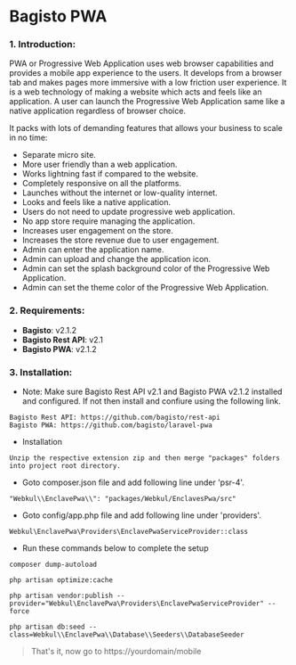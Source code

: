 # Bagisto PWA

### 1. Introduction:

PWA or Progressive Web Application uses web browser capabilities and provides a mobile app experience to the users.
It develops from a browser tab and makes pages more immersive with a low friction user experience.
It is a web technology of making a website which acts and feels like an application.
A user can launch the Progressive Web Application same like a native application regardless of browser choice.

It packs with lots of demanding features that allows your business to scale in no time:

* Separate micro site.
* More user friendly than a web application.
* Works lightning fast if compared to the website.
* Completely responsive on all the platforms.
* Launches without the internet or low-quality internet.
* Looks and feels like a native application.
* Users do not need to update progressive web application.
* No app store require managing the application.
* Increases user engagement on the store.
* Increases the store revenue due to user engagement.
* Admin can enter the application name.
* Admin can upload and change the application icon.
* Admin can set the splash background color of the Progressive Web Application.
* Admin can set the theme color of the Progressive Web Application.


### 2. Requirements:

* **Bagisto**: v2.1.2
* **Bagisto Rest API**: v2.1
* **Bagisto PWA**: v2.1.2


### 3. Installation:
* Note: Make sure Bagisto Rest API v2.1 and Bagisto PWA v2.1.2 installed and configured. If not then install and confiure using the following link.

```
Bagisto Rest API: https://github.com/bagisto/rest-api
Bagisto PWA: https://github.com/bagisto/laravel-pwa
```

* Installation

```
Unzip the respective extension zip and then merge "packages" folders into project root directory.
```

* Goto composer.json file and add following line under 'psr-4'.

```
"Webkul\\EnclavePwa\\": "packages/Webkul/EnclavesPwa/src"
```

* Goto config/app.php file and add following line under 'providers'.

```
Webkul\EnclavePwa\Providers\EnclavePwaServiceProvider::class
```

* Run these commands below to complete the setup

```
composer dump-autoload
```

```
php artisan optimize:cache
```

```
php artisan vendor:publish --provider="Webkul\EnclavePwa\Providers\EnclavePwaServiceProvider" --force
```

```
php artisan db:seed --class=Webkul\\EnclavePwa\\Database\\Seeders\\DatabaseSeeder
```
> That's it, now go to https://yourdomain/mobile
